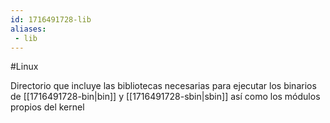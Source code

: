 ```yaml
---
id: 1716491728-lib
aliases:
 - lib
---
```


#Linux

Directorio que incluye las bibliotecas necesarias para ejecutar los binarios de [[1716491728-bin|bin]] y [[1716491728-sbin|sbin]] así como los módulos propios del kernel 